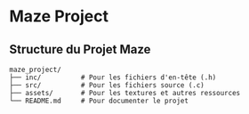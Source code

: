 # Maze Project

## Structure du Projet Maze

```
maze_project/
├── inc/          # Pour les fichiers d'en-tête (.h)
├── src/          # Pour les fichiers source (.c)
├── assets/       # Pour les textures et autres ressources
└── README.md     # Pour documenter le projet
```
